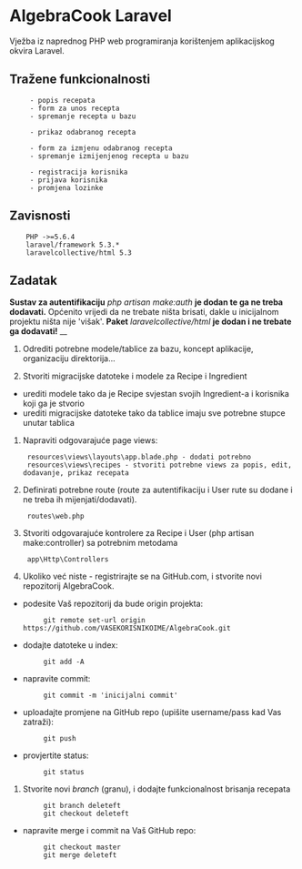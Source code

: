 # AlgebraCook Laravel

Vježba iz naprednog PHP web programiranja korištenjem aplikacijskog okvira Laravel.

## Tražene funkcionalnosti

		 - popis recepata
		 - form za unos recepta
		 - spremanje recepta u bazu
		 
		 - prikaz odabranog recepta
		 
		 - form za izmjenu odabranog recepta
		 - spremanje izmijenjenog recepta u bazu
		 
		 - registracija korisnika
		 - prijava korisnika
		 - promjena lozinke


		 
## Zavisnosti

        PHP ->=5.6.4
        laravel/framework 5.3.*
        laravelcollective/html 5.3



## Zadatak
__Sustav za autentifikaciju__ _php artisan make:auth_ __je dodan te ga ne treba dodavati.__
Općenito vrijedi da ne trebate ništa brisati, dakle u inicijalnom projektu ništa nije 'višak'.
__Paket__ _laravelcollective/html_ __je dodan i ne trebate ga dodavati!__
__

1. Odrediti potrebne modele/tablice za bazu, koncept aplikacije, organizaciju direktorija...

1. Stvoriti migracijske datoteke i modele za Recipe i Ingredient
 * urediti modele tako da je Recipe svjestan svojih Ingredient-a i korisnika koji ga je stvorio
 * urediti migracijske datoteke tako da tablice imaju sve potrebne stupce unutar tablica

1. Napraviti odgovarajuće page views:
		
		resources\views\layouts\app.blade.php - dodati potrebno
		resources\views\recipes - stvoriti potrebne views za popis, edit, dodavanje, prikaz recepata

		
1. Definirati potrebne route (route za autentifikaciju i User rute su dodane i ne treba ih mijenjati/dodavati).
		
		routes\web.php

		
1. Stvoriti odgovarajuće kontrolere za Recipe i User (php artisan make:controller) sa potrebnim metodama
		
		app\Http\Controllers
		

1. Ukoliko već niste - registrirajte se na GitHub.com, i stvorite novi repozitorij AlgebraCook.

 * podesite Vaš repozitorij da bude origin projekta:
		
			git remote set-url origin https://github.com/VASEKORISNIKOIME/AlgebraCook.git

 * dodajte datoteke u index:
		
			git add -A

 * napravite commit:
		
			git commit -m 'inicijalni commit'

 * uploadajte promjene na GitHub repo (upišite username/pass kad Vas zatraži):
		
			git push

 * provjertite status:
		
			git status
		

1. Stvorite novi _branch_ (granu), i dodajte funkcionalnost brisanja recepata
		
			git branch deleteft
			git checkout deleteft

 * napravite merge i commit na Vaš GitHub repo:
		
			git checkout master
			git merge deleteft
			
			
			
